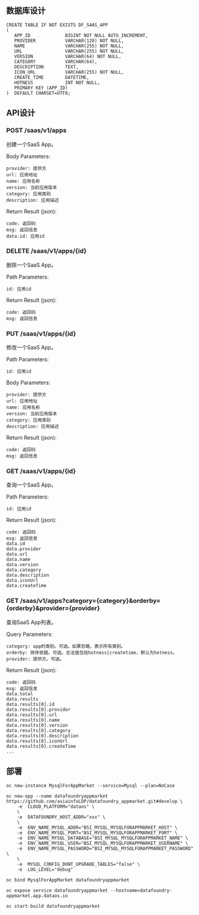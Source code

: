 
## 数据库设计

```
CREATE TABLE IF NOT EXISTS DF_SAAS_APP
(
   APP_ID             BIGINT NOT NULL AUTO_INCREMENT,
   PROVIDER           VARCHAR(120) NOT NULL,
   NAME               VARCHAR(255) NOT NULL,
   URL                VARCHAR(255) NOT NULL,
   VERSION            VARCHAR(64) NOT NULL,
   CATEGORY           VARCHAR(64),
   DESCRIPTION        TEXT,
   ICON_URL           VARCHAR(255) NOT NULL,
   CREATE_TIME        DATETIME,
   HOTNESS            INT NOT NULL,
   PRIMARY KEY (APP_ID)
)  DEFAULT CHARSET=UTF8;
```

## API设计

### POST /saas/v1/apps

创建一个SaaS App。

Body Parameters:
```
provider: 提供方
url: 应用地址
name: 应用名称
version: 当前应用版本
category: 应用类别
description: 应用描述
```

Return Result (json):
```
code: 返回码
msg: 返回信息
data.id: 应用id
```

### DELETE /saas/v1/apps/{id}

删除一个SaaS App。

Path Parameters:
```
id: 应用id
```

Return Result (json):
```
code: 返回码
msg: 返回信息
```

### PUT /saas/v1/apps/{id}

修改一个SaaS App。

Path Parameters:
```
id: 应用id
```

Body Parameters:
```
provider: 提供方
url: 应用地址
name: 应用名称
version: 当前应用版本
category: 应用类别
description: 应用描述
```

Return Result (json):
```
code: 返回码
msg: 返回信息
```

### GET /saas/v1/apps/{id}

查询一个SaaS App。

Path Parameters:
```
id: 应用id
```

Return Result (json):
```
code: 返回码
msg: 返回信息
data.id
data.provider
data.url
data.name
data.version
data.category
data.description
data.iconUrl
data.createTime
```

### GET /saas/v1/apps?category={category}&orderby={orderby}&provider={provider}

查询SaaS App列表。

Query Parameters:
```
category: app的类别。可选。如果忽略，表示所有类别。
orderby: 排序依据。可选。合法值包括hotness|createtime，默认为hotness。
provider: 提供方。可选。
```

Return Result (json):
```
code: 返回码
msg: 返回信息
data.total
data.results
data.results[0].id
data.results[0].provider
data.results[0].url
data.results[0].name
data.results[0].version
data.results[0].category
data.results[0].description
data.results[0].iconUrl
data.results[0].createTime
...
```

## 部署

```
oc new-instance MysqlForAppMarket --service=Mysql --plan=NoCase

oc new-app --name datafoundryappmarket https://github.com/asiainfoLDP/datafoundry_appmarket.git#develop \
    -e  CLOUD_PLATFORM="dataos" \
    \
    -e  DATAFOUNDRY_HOST_ADDR="xxx" \
    \
    -e  ENV_NAME_MYSQL_ADDR="BSI_MYSQL_MYSQLFORAPPMARKET_HOST" \
    -e  ENV_NAME_MYSQL_PORT="BSI_MYSQL_MYSQLFORAPPMARKET_PORT" \
    -e  ENV_NAME_MYSQL_DATABASE="BSI_MYSQL_MYSQLFORAPPMARKET_NAME" \
    -e  ENV_NAME_MYSQL_USER="BSI_MYSQL_MYSQLFORAPPMARKET_USERNAME" \
    -e  ENV_NAME_MYSQL_PASSWORD="BSI_MYSQL_MYSQLFORAPPMARKET_PASSWORD" \
    \
    -e  MYSQL_CONFIG_DONT_UPGRADE_TABLES="false" \
    -e  LOG_LEVEL="debug"

oc bind MysqlForAppMarket datafoundryappmarket

oc expose service datafoundryappmarket --hostname=datafoundry-appmarket.app.dataos.io

oc start-build datafoundryappmarket

```
